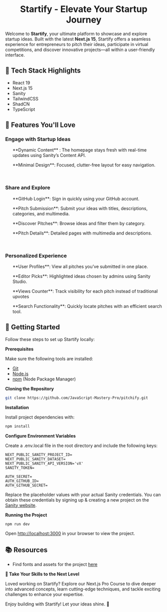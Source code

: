 <div align="center">
<h1 align="center">Startify - Elevate Your Startup Journey </h1>
</div>

Welcome to **Startify**, your ultimate platform to showcase and explore startup ideas. Built with the latest **Next.js 15**, Startify offers a seamless experience for entrepreneurs to pitch their ideas, participate in virtual competitions, and discover innovative projects—all within a user-friendly interface.


## <a name="tech-stack">🔧 Tech Stack Highlights</a>

- React 19
- Next.js 15
- Sanity
- TailwindCSS
- ShadCN
- TypeScript


## <a name="features">🌟 Features You'll Love</a>

<h3>Engage with Startup Ideas</h3>
<ul> **Dynamic Content** : The homepage stays fresh with real-time updates using Sanity’s Content API.</ul>
<ul>**Minimal Design**: Focused, clutter-free layout for easy navigation.</ul>
<br>

<h3>Share and Explore</h3>
<ul>**GitHub Login**: Sign in quickly using your GitHub account.</ul>
<ul>**Pitch Submission**: Submit your ideas with titles, descriptions, categories, and multimedia.</ul>
<ul>**Discover Pitches**: Browse ideas and filter them by category.</ul>
<ul>**Pitch Details**: Detailed pages with multimedia and descriptions.</ul>
<br>

<h3>Personalized Experience</h3>
<ul>**User Profiles**: View all pitches you’ve submitted in one place.</ul>
<ul>**Editor Picks**: Highlighted ideas chosen by admins using Sanity Studio.</ul>
<ul>**Views Counter**: Track visibility for each pitch instead of traditional upvotes</ul>
<ul>**Search Functionality**: Quickly locate pitches with an efficient search tool.</ul>



## <a name="getting-started">🚀 Getting Started</a>
Follow these steps to set up Startify locally:

**Prerequisites**

Make sure the following tools are installed:

- [Git](https://git-scm.com/)
- [Node.js](https://nodejs.org/en)
- [npm](https://www.npmjs.com/) (Node Package Manager)

**Cloning the Repository**

```bash
git clone https://github.com/JavaScript-Mastery-Pro/pitchify.git
```

**Installation**

Install project dependencies with:

```bash
npm install
```


**Configure Environment Variables**

Create a .env.local file in the root directory and include the following keys:

```env
NEXT_PUBLIC_SANITY_PROJECT_ID=
NEXT_PUBLIC_SANITY_DATASET=
NEXT_PUBLIC_SANITY_API_VERSION='vX'
SANITY_TOKEN=

AUTH_SECRET= 
AUTH_GITHUB_ID=
AUTH_GITHUB_SECRET=
```

Replace the placeholder values with your actual Sanity credentials. You can obtain these credentials by signing up &
creating a new project on the [Sanity website](https://www.sanity.io/).

**Running the Project**

```bash
npm run dev
```

Open [http://localhost:3000](http://localhost:3000) in your browser to view the project.


## <a name="links">📚 Resources</a>

- Find fonts and assets for the project [here](https://drive.google.com/file/d/1OEFHnEq5pQFP86u8FOBLBBNxKPsbjjqU/view?usp=sharing)



**🔄 Take Your Skills to the Next Level**

Loved working on Startify? Explore our Next.js Pro Course to dive deeper into advanced concepts, learn cutting-edge techniques, and tackle exciting challenges to enhance your expertise.

Enjoy building with Startify! Let your ideas shine. 🚀
